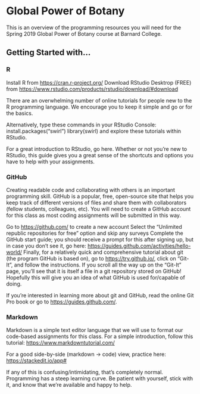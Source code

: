 # Global Power of Botany
This is an overview of the programming resources you will need for the Spring 2019 Global Power of Botany course at Barnard College.

## Getting Started with...

### R
Install R from https://cran.r-project.org/
Download RStudio Desktrop (FREE) from https://www.rstudio.com/products/rstudio/download/#download

There are an overwhelming number of online tutorials for people new to the R programming language. We encourage you to keep it simple and go
<here> or <here> for the basics.

Alternatively, type these commands in your RStudio Console:
install.packages(“swirl”)
library(swirl)
and explore these tutorials within RStudio.

For a great introduction to RStudio, go here. Whether or not you’re new to RStudio, this guide gives you a great sense of the shortcuts and options you have to help with your assignments.

### GitHub

Creating readable code and collaborating with others is an important programming skill. GitHub is a popular, free, open-source site that helps you keep track of different versions of files and share them with collaborators (fellow students, colleagues, etc). You will need to create a GitHub account for this class as most coding assignments will be submitted in this way.

Go to https://github.com/ to create a new account
Select the “Unlimited republic repositories for free” option and skip any surveys
Complete the GitHub start guide; you should receive a prompt for this after signing up, but in case you don’t see it, go here: https://guides.github.com/activities/hello-world/
Finally, for a relatively quick and comprehensive tutorial about git (the program GitHub is based on), go to https://try.github.io/, click on “Git-It”, and follow the instructions. If you scroll all the way up on the “Git-It” page, you’ll see that it is itself a file in a git repository stored on GitHub! Hopefully this will give you an idea of what GitHub is used for/capable of doing.

If you’re interested in learning more about git and GitHub, read the online Git Pro book or go to https://guides.github.com/.

### Markdown

Markdown is a simple text editor language that we will use to format our code-based assignments for this class. For a simple introduction, follow this tutorial:
https://www.markdowntutorial.com/

For a good side-by-side (markdown → code) view, practice here: https://stackedit.io/app#

If any of this is confusing/intimidating, that’s completely normal. Programming has a steep learning curve. Be patient with yourself, stick with it, and know that we’re available and happy to help.

